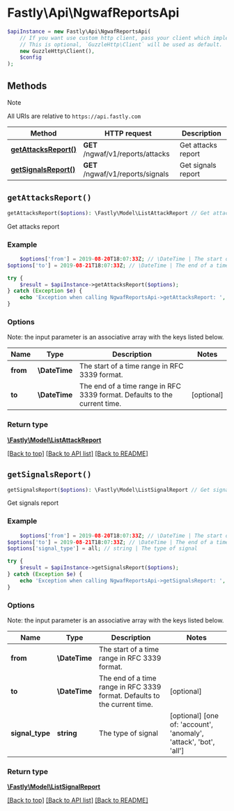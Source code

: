# Fastly\Api\NgwafReportsApi


```php
$apiInstance = new Fastly\Api\NgwafReportsApi(
    // If you want use custom http client, pass your client which implements `GuzzleHttp\ClientInterface`.
    // This is optional, `GuzzleHttp\Client` will be used as default.
    new GuzzleHttp\Client(),
    $config
);
```

## Methods

> [!NOTE]
> All URIs are relative to `https://api.fastly.com`

Method | HTTP request | Description
------ | ------------ | -----------
[**getAttacksReport()**](NgwafReportsApi.md#getAttacksReport) | **GET** /ngwaf/v1/reports/attacks | Get attacks report
[**getSignalsReport()**](NgwafReportsApi.md#getSignalsReport) | **GET** /ngwaf/v1/reports/signals | Get signals report


## `getAttacksReport()`

```php
getAttacksReport($options): \Fastly\Model\ListAttackReport // Get attacks report
```

Get attacks report

### Example
```php
    $options['from'] = 2019-08-20T18:07:33Z; // \DateTime | The start of a time range in RFC 3339 format.
$options['to'] = 2019-08-21T18:07:33Z; // \DateTime | The end of a time range in RFC 3339 format. Defaults to the current time.

try {
    $result = $apiInstance->getAttacksReport($options);
} catch (Exception $e) {
    echo 'Exception when calling NgwafReportsApi->getAttacksReport: ', $e->getMessage(), PHP_EOL;
}
```

### Options

Note: the input parameter is an associative array with the keys listed below.

Name | Type | Description  | Notes
------------- | ------------- | ------------- | -------------
**from** | **\DateTime** | The start of a time range in RFC 3339 format. |
**to** | **\DateTime** | The end of a time range in RFC 3339 format. Defaults to the current time. | [optional]

### Return type

[**\Fastly\Model\ListAttackReport**](../Model/ListAttackReport.md)

[[Back to top]](#) [[Back to API list]](../../README.md#endpoints)
[[Back to README]](../../README.md)

## `getSignalsReport()`

```php
getSignalsReport($options): \Fastly\Model\ListSignalReport // Get signals report
```

Get signals report

### Example
```php
    $options['from'] = 2019-08-20T18:07:33Z; // \DateTime | The start of a time range in RFC 3339 format.
$options['to'] = 2019-08-21T18:07:33Z; // \DateTime | The end of a time range in RFC 3339 format. Defaults to the current time.
$options['signal_type'] = all; // string | The type of signal

try {
    $result = $apiInstance->getSignalsReport($options);
} catch (Exception $e) {
    echo 'Exception when calling NgwafReportsApi->getSignalsReport: ', $e->getMessage(), PHP_EOL;
}
```

### Options

Note: the input parameter is an associative array with the keys listed below.

Name | Type | Description  | Notes
------------- | ------------- | ------------- | -------------
**from** | **\DateTime** | The start of a time range in RFC 3339 format. |
**to** | **\DateTime** | The end of a time range in RFC 3339 format. Defaults to the current time. | [optional]
**signal_type** | **string** | The type of signal | [optional] [one of: 'account', 'anomaly', 'attack', 'bot', 'all']

### Return type

[**\Fastly\Model\ListSignalReport**](../Model/ListSignalReport.md)

[[Back to top]](#) [[Back to API list]](../../README.md#endpoints)
[[Back to README]](../../README.md)
